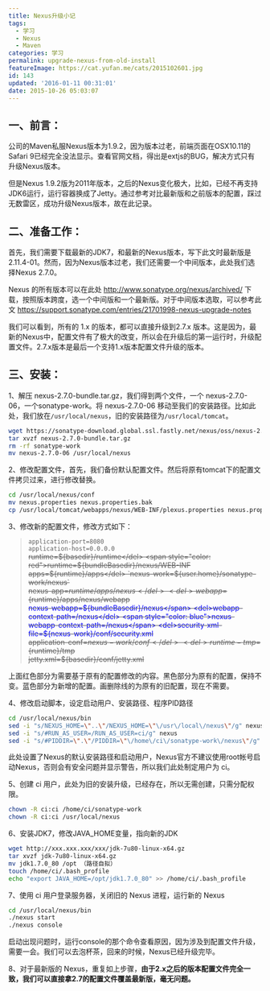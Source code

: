 ```yaml
---
title: Nexus升级小记
tags:
  - 学习
  - Nexus
  - Maven
categories: 学习
permalink: upgrade-nexus-from-old-install
featureImage: https://cat.yufan.me/cats/2015102601.jpg
id: 143
updated: '2016-01-11 00:31:01'
date: 2015-10-26 05:03:07
---
```


## 一、前言：

公司的Maven私服Nexus版本为1.9.2，因为版本过老，前端页面在OSX10.11的Safari 9已经完全没法显示。查看官网文档，得出是extjs的BUG，解决方式只有升级Nexus版本。

但是Nexus 1.9.2版为2011年版本，之后的Nexus变化极大，比如，已经不再支持JDK6运行，运行容器换成了Jetty。通过参考对比最新版和之前版本的配置，踩过无数雷区，成功升级Nexus版本，故在此记录。

<!--more-->

## 二、准备工作：

首先，我们需要下载最新的JDK7，和最新的Nexus版本，写下此文时最新版是2.11.4-01。然而，因为Nexus版本过老，我们还需要一个中间版本，此处我们选择Nexus 2.7.0。

Nexus 的所有版本可以在此处 http://www.sonatype.org/nexus/archived/ 下载，按照版本跨度，选一个中间版和一个最新版。对于中间版本选取，可以参考此文 https://support.sonatype.com/entries/21701998-nexus-upgrade-notes

我们可以看到，所有的 1.x 的版本，都可以直接升级到2.7.x 版本。这是因为，最新的Nexus中，配置文件有了极大的改变，所以会在升级后的第一运行时，升级配置文件。2.7.x版本是最后一个支持1.x版本配置文件升级的版本。

## 三、安装：

1、解压 nexus-2.7.0-bundle.tar.gz，我们得到两个文件，一个 nexus-2.7.0-06，一个sonatype-work。将 nexus-2.7.0-06 移动至我们的安装路径。比如此处，我们放在`/usr/local/nexus`，旧的安装路径为`/usr/local/tomcat`。

```bash
wget https://sonatype-download.global.ssl.fastly.net/nexus/oss/nexus-2.7.0-bundle.tar.gz
tar xvzf nexus-2.7.0-bundle.tar.gz
rm -rf sonatype-work
mv nexus-2.7.0-06 /usr/local/nexus
```

2、修改配置文件，首先，我们备份默认配置文件。然后将原有tomcat下的配置文件拷贝过来，进行修改替换。

```bash
cd /usr/local/nexus/conf
mv nexus.properties nexus.properties.bak
cp /usr/local/tomcat/webapps/nexus/WEB-INF/plexus.properties nexus.properties
```

3、修改新的配置文件，修改方式如下：

>`application-port=8080`  
`application-host=0.0.0.0`  
<del>runtime=${basedir}/runtime</del>  
<span style="color: red">runtime=${bundleBasedir}/nexus/WEB-INF</span>  
<del>apps=${runtime}/apps</del>  
`nexus-work=${user.home}/sonatype-work/nexus`  
<del>nexus-app=${runtime}/apps/nexus</del>  
<del>webapp=${runtime}/apps/nexus/webapp</del>  
<span style="color: blue">nexus-webapp=${bundleBasedir}/nexus</span>  
<del>webapp-context-path=/nexus</del>  
<span style="color: blue">nexus-webapp-context-path=/nexus</span>  
<del>security-xml-file=${nexus-work}/conf/security.xml</del>  
<del>application-conf=${nexus-work}/conf</del>  
<del>runtime-tmp=${runtime}/tmp</del>  
<del>jetty.xml=${basedir}/conf/jetty.xml</del>  

上面红色部分为需要基于原有的配置修改的内容。黑色部分为原有的配置，保持不变。蓝色部分为新增的配置。画删除线的为原有的旧配置，现在不需要。

4、修改启动脚本，设定启动用户、安装路径、程序PID路径

```bash
cd /usr/local/nexus/bin
sed -i "s/NEXUS_HOME=\"..\"/NEXUS_HOME=\"\/usr\/local\/nexus\"/g" nexus
sed -i "s/#RUN_AS_USER=/RUN_AS_USER=ci/g" nexus
sed -i "s/#PIDDIR=\".\"/PIDDIR=\"\/home\/ci\/sonatype-work\/nexus\"/g" nexus
```

此处设置了Nexus的默认安装路径和启动用户，Nexus官方不建议使用root帐号启动Nexus，否则会有安全问题并显示警告，所以我们此处制定用户为 ci。

5、创建 ci 用户，此处为旧的安装升级，已经存在，所以无需创建，只需分配权限。

```bash
chown -R ci:ci /home/ci/sonatype-work
chown -R ci:ci /usr/local/nexus
```

6、安装JDK7，修改JAVA_HOME变量，指向新的JDK

```bash
wget http://xxx.xxx.xxx/xxx/jdk-7u80-linux-x64.gz
tar xvzf jdk-7u80-linux-x64.gz
mv jdk1.7.0_80 /opt （路径自拟）
touch /home/ci/.bash_profile
echo "export JAVA_HOME=/opt/jdk1.7.0_80" >> /home/ci/.bash_profile
```

7、使用 ci 用户登录服务器，关闭旧的 Nexus 进程，运行新的 Nexus

```bash
cd /usr/local/nexus/bin
./nexus start
./nexus console
```

启动出现问题时，运行console的那个命令查看原因，因为涉及到配置文件升级，需要一会。我们可以去泡杯茶，回来的时候，Nexus已经升级完毕。

8、对于最新版的 Nexus，重复如上步骤，**由于2.x之后的版本配置文件完全一致，我们可以直接拿2.7的配置文件覆盖最新版，毫无问题。**
